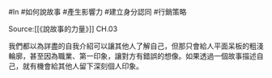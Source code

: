 #ln #如何說故事 #產生影響力 #建立身分認同 #行銷策略 

Source:[[《說故事的力量》]] CH.03

我們都以為詳盡的自我介紹可以讓其他人了解自己，但那只會給人平面呆板的粗淺輪廓，甚至因為職業、第一印象，讓對方有錯誤的想像。如果透過一個故事描述自己，就有機會給其他人留下深刻個人印象。

